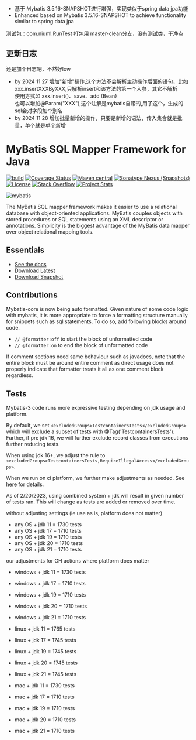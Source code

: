 

- 基于 Mybatis 3.5.16-SNAPSHOT进行增强，实现类似于spring data jpa功能
- Enhanced based on Mybatis 3.5.16-SNAPSHOT to achieve functionality similar to spring data jpa


测试包：com.niuml.RunTest
打包用 master-clean分支，没有测试类，干净点


## 更新日志
还是加个日志吧，不然好low
* by 2024 11 27 增加"新增"操作,这个方法不会解析主动操作后面的语句，比如 xxx.insertXXXByXXX,只解析insert和该方法的第一个入参，其它不解析<br/>
    使用方式如 xxx.insert()、save、add (Bean) <br/>
    也可以增加@Param("XXX"),这个注解是mybatis自带的,用了这个，生成的sql会对字段加个别名
* by 2024 11 28 增加批量新增的操作，只要是新增的语法，传入集合就是批量，单个就是单个新增






MyBatis SQL Mapper Framework for Java
=====================================

[![build](https://github.com/mybatis/mybatis-3/workflows/Java%20CI/badge.svg)](https://github.com/mybatis/mybatis-3/actions?query=workflow%3A%22Java+CI%22)
[![Coverage Status](https://coveralls.io/repos/mybatis/mybatis-3/badge.svg?branch=master&service=github)](https://coveralls.io/github/mybatis/mybatis-3?branch=master)
[![Maven central](https://maven-badges.herokuapp.com/maven-central/org.mybatis/mybatis/badge.svg)](https://maven-badges.herokuapp.com/maven-central/org.mybatis/mybatis)
[![Sonatype Nexus (Snapshots)](https://img.shields.io/nexus/s/https/oss.sonatype.org/org.mybatis/mybatis.svg)](https://oss.sonatype.org/content/repositories/snapshots/org/mybatis/mybatis/)
[![License](https://img.shields.io/:license-apache-brightgreen.svg)](https://www.apache.org/licenses/LICENSE-2.0.html)
[![Stack Overflow](https://img.shields.io/:stack%20overflow-mybatis-brightgreen.svg)](https://stackoverflow.com/questions/tagged/mybatis)
[![Project Stats](https://www.openhub.net/p/mybatis/widgets/project_thin_badge.gif)](https://www.openhub.net/p/mybatis)

![mybatis](https://mybatis.org/images/mybatis-logo.png)

The MyBatis SQL mapper framework makes it easier to use a relational database with object-oriented applications.
MyBatis couples objects with stored procedures or SQL statements using an XML descriptor or annotations.
Simplicity is the biggest advantage of the MyBatis data mapper over object relational mapping tools.

Essentials
----------

* [See the docs](https://mybatis.org/mybatis-3)
* [Download Latest](https://github.com/mybatis/mybatis-3/releases)
* [Download Snapshot](https://oss.sonatype.org/content/repositories/snapshots/org/mybatis/mybatis/)

Contributions
-------------

Mybatis-core is now being auto formatted.  Given nature of some code logic with mybatis, it is more appropriate to force a formatting structure manually for snippets such as sql statements.  To do so, add following blocks around code.

- ```// @formatter:off``` to start the block of unformatted code
- ```// @formatter:on``` to end the block of unformatted code

If comment sections need same behaviour such as javadocs, note that the entire block must be around entire comment as direct usage does not properly indicate that formatter treats it all as one comment block regardless.

Tests
-----

Mybatis-3 code runs more expressive testing depending on jdk usage and platform.

By default, we set ```<excludedGroups>TestcontainersTests</excludedGroups>``` which will exclude a subset of tests with @Tag('TestcontainersTests').  Further, if pre jdk 16, we will further exclude record classes from executions further reducing tests.

When using jdk 16+, we adjust the rule to ```<excludedGroups>TestcontainersTests,RequireIllegalAccess</excludedGroups>```.

When we run on ci platform, we further make adjustments as needed.  See [here](.github/workflows/ci.yaml) for details.

As of 2/20/2023, using combined system + jdk will result in given number of tests ran.  This will change as tests are added or removed over time.

without adjusting settings (ie use as is, platform does not matter)

- any OS + jdk 11 = 1730 tests
- any OS + jdk 17 = 1710 tests
- any OS + jdk 19 = 1710 tests
- any OS + jdk 20 = 1710 tests
- any OS + jdk 21 = 1710 tests

our adjustments for GH actions where platform does matter

- windows + jdk 11 = 1730 tests
- windows + jdk 17 = 1710 tests
- windows + jdk 19 = 1710 tests
- windows + jdk 20 = 1710 tests
- windows + jdk 21 = 1710 tests

- linux + jdk 11 = 1765 tests
- linux + jdk 17 = 1745 tests
- linux + jdk 19 = 1745 tests
- linux + jdk 20 = 1745 tests
- linux + jdk 21 = 1745 tests

- mac + jdk 11 = 1730 tests
- mac + jdk 17 = 1710 tests
- mac + jdk 19 = 1710 tests
- mac + jdk 20 = 1710 tests
- mac + jdk 21 = 1710 tests
